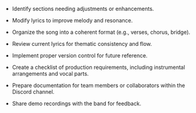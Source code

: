  

- Identify sections needing adjustments or enhancements.
- Modify lyrics to improve melody and resonance.
- Organize the song into a coherent format (e.g., verses, chorus, bridge).
- Review current lyrics for thematic consistency and flow.

- Implement proper version control for future reference.
- Create a checklist of production requirements, including instrumental arrangements and vocal parts.
- Prepare documentation for team members or collaborators within the Discord channel.

- Share demo recordings with the band for feedback.